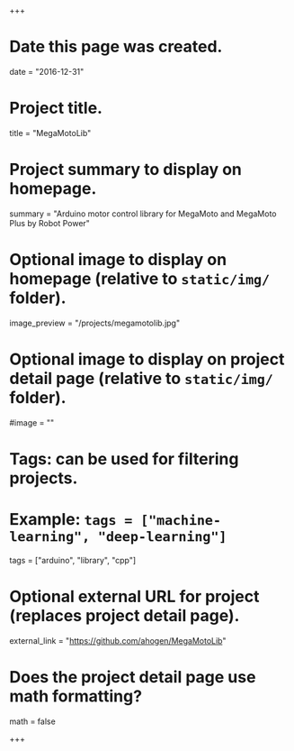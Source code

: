 +++
# Date this page was created.
date = "2016-12-31"

# Project title.
title = "MegaMotoLib"

# Project summary to display on homepage.
summary = "Arduino motor control library for MegaMoto and MegaMoto Plus by Robot Power"

# Optional image to display on homepage (relative to `static/img/` folder).
image_preview = "/projects/megamotolib.jpg"

# Optional image to display on project detail page (relative to `static/img/` folder).
#image = ""

# Tags: can be used for filtering projects.
# Example: `tags = ["machine-learning", "deep-learning"]`
tags = ["arduino", "library", "cpp"]

# Optional external URL for project (replaces project detail page).
external_link = "https://github.com/ahogen/MegaMotoLib"

# Does the project detail page use math formatting?
math = false

+++
